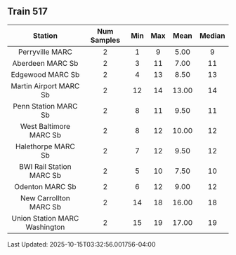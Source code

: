 ## Train 517

| Station | Num Samples | Min | Max | Mean | Median |
| :-----: | :---------: | :-: | :-: | :--: | :----: |
| Perryville MARC | 2 | 1 | 9 | 5.00 | 9 |
| Aberdeen MARC Sb | 2 | 3 | 11 | 7.00 | 11 |
| Edgewood MARC Sb | 2 | 4 | 13 | 8.50 | 13 |
| Martin Airport MARC Sb | 2 | 12 | 14 | 13.00 | 14 |
| Penn Station MARC Sb | 2 | 8 | 11 | 9.50 | 11 |
| West Baltimore MARC Sb | 2 | 8 | 12 | 10.00 | 12 |
| Halethorpe MARC Sb | 2 | 7 | 12 | 9.50 | 12 |
| BWI Rail Station MARC Sb | 2 | 5 | 10 | 7.50 | 10 |
| Odenton MARC Sb | 2 | 6 | 12 | 9.00 | 12 |
| New Carrollton MARC Sb | 2 | 14 | 18 | 16.00 | 18 |
| Union Station MARC Washington | 2 | 15 | 19 | 17.00 | 19 |


Last Updated: 2025-10-15T03:32:56.001756-04:00